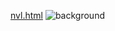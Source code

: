 [nvl.html](https://github.com/user-attachments/files/22327002/nvl.html)
![background](https://github.com/user-attachments/assets/524b709a-a184-4e44-9357-983280f14a10)
